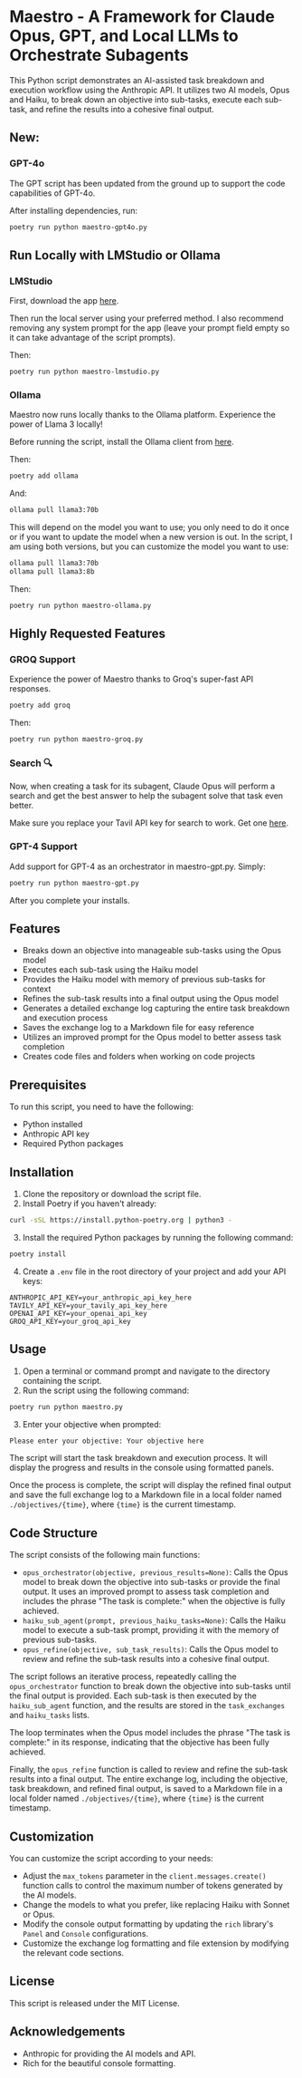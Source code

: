 # Maestro - A Framework for Claude Opus, GPT, and Local LLMs to Orchestrate Subagents

This Python script demonstrates an AI-assisted task breakdown and execution workflow using the Anthropic API. It utilizes two AI models, Opus and Haiku, to break down an objective into sub-tasks, execute each sub-task, and refine the results into a cohesive final output.

## New:

### GPT-4o

The GPT script has been updated from the ground up to support the code capabilities of GPT-4o.

After installing dependencies, run:

```bash
poetry run python maestro-gpt4o.py
```

## Run Locally with LMStudio or Ollama

### LMStudio

First, download the app [here](https://lmstudio.ai/).

Then run the local server using your preferred method. I also recommend removing any system prompt for the app (leave your prompt field empty so it can take advantage of the script prompts).

Then:

```bash
poetry run python maestro-lmstudio.py
```

### Ollama

Maestro now runs locally thanks to the Ollama platform. Experience the power of Llama 3 locally!

Before running the script, install the Ollama client from [here](https://ollama.com/download).

Then:

```bash
poetry add ollama
```

And:

```bash
ollama pull llama3:70b
```

This will depend on the model you want to use; you only need to do it once or if you want to update the model when a new version is out. In the script, I am using both versions, but you can customize the model you want to use:

```bash
ollama pull llama3:70b
ollama pull llama3:8b
```

Then:

```bash
poetry run python maestro-ollama.py
```

## Highly Requested Features

### GROQ Support

Experience the power of Maestro thanks to Groq's super-fast API responses.

```bash
poetry add groq
```

Then:

```bash
poetry run python maestro-groq.py
```

### Search 🔍

Now, when creating a task for its subagent, Claude Opus will perform a search and get the best answer to help the subagent solve that task even better.

Make sure you replace your Tavil API key for search to work. Get one [here](https://tavily.com/).

### GPT-4 Support

Add support for GPT-4 as an orchestrator in maestro-gpt.py. Simply:

```bash
poetry run python maestro-gpt.py
```

After you complete your installs.

## Features

- Breaks down an objective into manageable sub-tasks using the Opus model
- Executes each sub-task using the Haiku model
- Provides the Haiku model with memory of previous sub-tasks for context
- Refines the sub-task results into a final output using the Opus model
- Generates a detailed exchange log capturing the entire task breakdown and execution process
- Saves the exchange log to a Markdown file for easy reference
- Utilizes an improved prompt for the Opus model to better assess task completion
- Creates code files and folders when working on code projects

## Prerequisites

To run this script, you need to have the following:

- Python installed
- Anthropic API key
- Required Python packages

## Installation

1. Clone the repository or download the script file.
2. Install Poetry if you haven't already:

```bash
curl -sSL https://install.python-poetry.org | python3 -
```

3. Install the required Python packages by running the following command:

```bash
poetry install
```

4. Create a `.env` file in the root directory of your project and add your API keys:

```
ANTHROPIC_API_KEY=your_anthropic_api_key_here
TAVILY_API_KEY=your_tavily_api_key_here
OPENAI_API_KEY=your_openai_api_key
GROQ_API_KEY=your_groq_api_key
```

## Usage

1. Open a terminal or command prompt and navigate to the directory containing the script.
2. Run the script using the following command:

```bash
poetry run python maestro.py
```

3. Enter your objective when prompted:

```bash
Please enter your objective: Your objective here
```

The script will start the task breakdown and execution process. It will display the progress and results in the console using formatted panels.

Once the process is complete, the script will display the refined final output and save the full exchange log to a Markdown file in a local folder named `./objectives/{time}`, where `{time}` is the current timestamp.

## Code Structure

The script consists of the following main functions:

- `opus_orchestrator(objective, previous_results=None)`: Calls the Opus model to break down the objective into sub-tasks or provide the final output. It uses an improved prompt to assess task completion and includes the phrase "The task is complete:" when the objective is fully achieved.
- `haiku_sub_agent(prompt, previous_haiku_tasks=None)`: Calls the Haiku model to execute a sub-task prompt, providing it with the memory of previous sub-tasks.
- `opus_refine(objective, sub_task_results)`: Calls the Opus model to review and refine the sub-task results into a cohesive final output.

The script follows an iterative process, repeatedly calling the `opus_orchestrator` function to break down the objective into sub-tasks until the final output is provided. Each sub-task is then executed by the `haiku_sub_agent` function, and the results are stored in the `task_exchanges` and `haiku_tasks` lists.

The loop terminates when the Opus model includes the phrase "The task is complete:" in its response, indicating that the objective has been fully achieved.

Finally, the `opus_refine` function is called to review and refine the sub-task results into a final output. The entire exchange log, including the objective, task breakdown, and refined final output, is saved to a Markdown file in a local folder named `./objectives/{time}`, where `{time}` is the current timestamp.

## Customization

You can customize the script according to your needs:

- Adjust the `max_tokens` parameter in the `client.messages.create()` function calls to control the maximum number of tokens generated by the AI models.
- Change the models to what you prefer, like replacing Haiku with Sonnet or Opus.
- Modify the console output formatting by updating the `rich` library's `Panel` and `Console` configurations.
- Customize the exchange log formatting and file extension by modifying the relevant code sections.

## License

This script is released under the MIT License.

## Acknowledgements

- Anthropic for providing the AI models and API.
- Rich for the beautiful console formatting.
